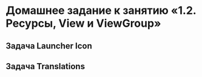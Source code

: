 # Домашнее задание к занятию «1.2. Ресурсы, View и ViewGroup»
## Задача Launcher Icon
## Задача Translations